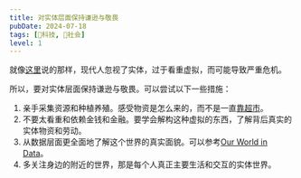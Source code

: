 ```yaml
---
title: 对实体层面保持谦逊与敬畏
pubDate: 2024-07-18
tags: [🔭科技, 👫社会]
level: 1
---
```


就像[这里](/rainbow/20240718)说的那样，现代人忽视了实体，过于看重虚拟，而可能导致严重危机。

所以，要对实体层面保持谦逊与敬畏。可以尝试以下一些措施：

1. 亲手采集资源和种植养殖。感受物资是怎么来的，而不是一直[靠超市](/xyy/20240717c)。
2. 不要太看重和依赖金钱和金融。要学会解构这种虚拟的东西，了解背后真实的实体物资和劳动。
3. 从数据层面更全面地了解这个世界的真实面貌。可以参考[Our World in Data]。
4. 多关注身边的附近的世界，那是每个人真正主要生活和交互的实体世界。

[Our World in Data]: https://ourworldindata.org

